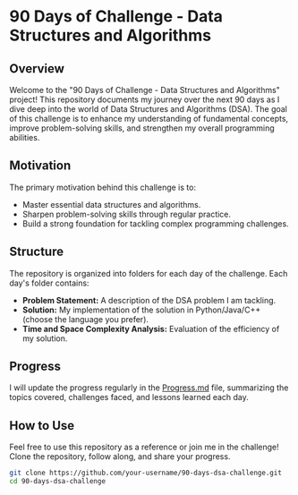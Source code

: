 # 90 Days of Challenge - Data Structures and Algorithms

## Overview

Welcome to the "90 Days of Challenge - Data Structures and Algorithms" project! This repository documents my journey over the next 90 days as I dive deep into the world of Data Structures and Algorithms (DSA). The goal of this challenge is to enhance my understanding of fundamental concepts, improve problem-solving skills, and strengthen my overall programming abilities.

## Motivation

The primary motivation behind this challenge is to:

- Master essential data structures and algorithms.
- Sharpen problem-solving skills through regular practice.
- Build a strong foundation for tackling complex programming challenges.

## Structure

The repository is organized into folders for each day of the challenge. Each day's folder contains:

- **Problem Statement:** A description of the DSA problem I am tackling.
- **Solution:** My implementation of the solution in Python/Java/C++ (choose the language you prefer).
- **Time and Space Complexity Analysis:** Evaluation of the efficiency of my solution.

## Progress

I will update the progress regularly in the [Progress.md](Progress.md) file, summarizing the topics covered, challenges faced, and lessons learned each day.

## How to Use

Feel free to use this repository as a reference or join me in the challenge! Clone the repository, follow along, and share your progress.

```bash
git clone https://github.com/your-username/90-days-dsa-challenge.git
cd 90-days-dsa-challenge
